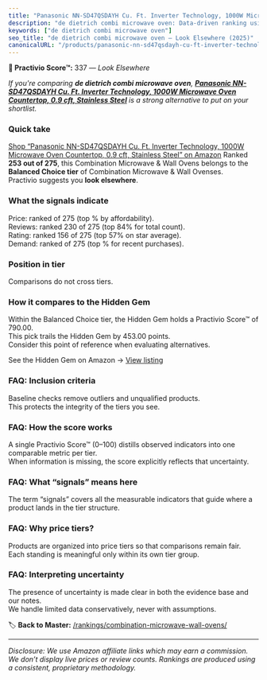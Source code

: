 ```yaml
---
title: "Panasonic NN-SD47QSDAYH Cu. Ft. Inverter Technology, 1000W Microwave Oven Countertop, 0.9 cft, Stainless Steel"
description: "de dietrich combi microwave oven: Data-driven ranking using the Practivio Score™. Positioned by quality, value, demand, findability, momentum."
keywords: ["de dietrich combi microwave oven"]
seo_title: "de dietrich combi microwave oven — Look Elsewhere (2025)"
canonicalURL: "/products/panasonic-nn-sd47qsdayh-cu-ft-inverter-technology-1000w-microwave-oven-countertop-09-cft-stainless-steel-B0DLLHW431/"
---
```


**🚫 Practivio Score™:** 337 — _Look Elsewhere_


*If you're comparing **de dietrich combi microwave oven**, **[Panasonic NN-SD47QSDAYH Cu. Ft. Inverter Technology, 1000W Microwave Oven Countertop, 0.9 cft, Stainless Steel](https://www.amazon.com/dp/B0DLLHW431?tag=practivio-20)** is a strong alternative to put on your shortlist.*
### Quick take
[Shop “Panasonic NN-SD47QSDAYH Cu. Ft. Inverter Technology, 1000W Microwave Oven Countertop, 0.9 cft, Stainless Steel” on Amazon](https://www.amazon.com/dp/B0DLLHW431?tag=practivio-20)
Ranked **253 out of 275**, this Combination Microwave & Wall Ovens belongs to the **Balanced Choice tier** of Combination Microwave & Wall Ovenses.  
Practivio suggests you **look elsewhere**.

### What the signals indicate
Price: ranked  of 275 (top % by affordability).  
Reviews: ranked 230 of 275 (top 84% for total count).  
Rating: ranked 156 of 275 (top 57% on star average).  
Demand: ranked  of 275 (top % for recent purchases).

### Position in tier
Comparisons do not cross tiers.

### How it compares to the Hidden Gem
Within the Balanced Choice tier, the Hidden Gem holds a Practivio Score™ of 790.00.  
This pick trails the Hidden Gem by 453.00 points.  
Consider this point of reference when evaluating alternatives.  

See the Hidden Gem on Amazon → [View listing](https://www.amazon.com/dp/B07JYNPTX3?tag=practivio-20)

### FAQ: Inclusion criteria
Baseline checks remove outliers and unqualified products.  
This protects the integrity of the tiers you see.

### FAQ: How the score works
A single Practivio Score™ (0–100) distills observed indicators into one comparable metric per tier.  
When information is missing, the score explicitly reflects that uncertainty.

### FAQ: What “signals” means here
The term “signals” covers all the measurable indicators that guide where a product lands in the tier structure.

### FAQ: Why price tiers?
Products are organized into price tiers so that comparisons remain fair.  
Each standing is meaningful only within its own tier group.

### FAQ: Interpreting uncertainty
The presence of uncertainty is made clear in both the evidence base and our notes.  
We handle limited data conservatively, never with assumptions.


🏷️ **Back to Master:** [/rankings/combination-microwave-wall-ovens/](/rankings/combination-microwave-wall-ovens/)

---
_Disclosure: We use Amazon affiliate links which may earn a commission. We don’t display live prices or review counts. Rankings are produced using a consistent, proprietary methodology._

